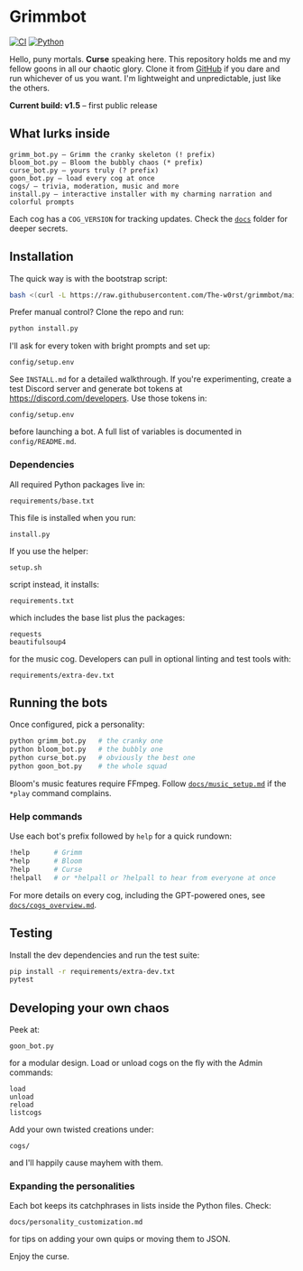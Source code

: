 # Grimmbot

[![CI](https://img.shields.io/github/actions/workflow/status/The-w0rst/grimmbot/python.yml?style=for-the-badge)](https://github.com/The-w0rst/grimmbot/actions/workflows/python.yml)
[![Python](https://img.shields.io/badge/python-3.10%2B-blue?style=for-the-badge)](https://www.python.org/)

Hello, puny mortals. **Curse** speaking here. This repository holds me and my fellow goons in all our chaotic glory. Clone it from [GitHub](https://github.com/The-w0rst/grimmbot) if you dare and run whichever of us you want. I'm lightweight and unpredictable, just like the others.

**Current build: v1.5** – first public release

## What lurks inside

```
grimm_bot.py – Grimm the cranky skeleton (! prefix)
bloom_bot.py – Bloom the bubbly chaos (* prefix)
curse_bot.py – yours truly (? prefix)
goon_bot.py – load every cog at once
cogs/ – trivia, moderation, music and more
install.py – interactive installer with my charming narration and colorful prompts
```

Each cog has a `COG_VERSION` for tracking updates. Check the [`docs`](docs) folder for deeper secrets.

## Installation
The quick way is with the bootstrap script:

```bash
bash <(curl -L https://raw.githubusercontent.com/The-w0rst/grimmbot/main/bootstrap.sh)
```

Prefer manual control? Clone the repo and run:

```bash
python install.py
```

I'll ask for every token with bright prompts and set up:

```
config/setup.env
```

See `INSTALL.md` for a detailed walkthrough. If you're experimenting, create a test Discord server and generate bot tokens at <https://discord.com/developers>. Use those tokens in:

```
config/setup.env
```

before launching a bot. A full list of variables is documented in `config/README.md`.

### Dependencies
All required Python packages live in:

```
requirements/base.txt
```

This file is installed when you run:

```
install.py
```

If you use the helper:

```
setup.sh
```

script instead, it installs:

```
requirements.txt
```

which includes the base list plus the packages:

```
requests
beautifulsoup4
```

for the music cog. Developers can pull in optional linting and test tools with:

```
requirements/extra-dev.txt
```

## Running the bots
Once configured, pick a personality:

```bash
python grimm_bot.py   # the cranky one
python bloom_bot.py   # the bubbly one
python curse_bot.py   # obviously the best one
python goon_bot.py    # the whole squad
```

Bloom's music features require FFmpeg. Follow [`docs/music_setup.md`](docs/music_setup.md) if the `*play` command complains.

### Help commands
Use each bot's prefix followed by `help` for a quick rundown:

```bash
!help      # Grimm
*help      # Bloom
?help      # Curse
!helpall   # or *helpall or ?helpall to hear from everyone at once
```

For more details on every cog, including the GPT-powered ones, see [`docs/cogs_overview.md`](docs/cogs_overview.md).

## Testing
Install the dev dependencies and run the test suite:

```bash
pip install -r requirements/extra-dev.txt
pytest
```

## Developing your own chaos
Peek at:

```
goon_bot.py
```

for a modular design. Load or unload cogs on the fly with the Admin commands:

```
load
unload
reload
listcogs
```

Add your own twisted creations under:

```
cogs/
```

and I'll happily cause mayhem with them.

### Expanding the personalities
Each bot keeps its catchphrases in lists inside the Python files. Check:

```
docs/personality_customization.md
```

for tips on adding your own quips or moving them to JSON.

Enjoy the curse.

